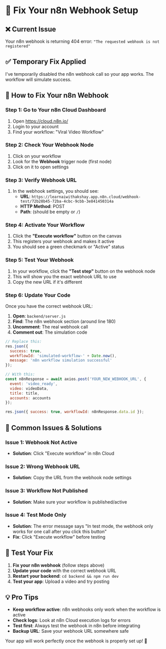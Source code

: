 # 🔧 Fix Your n8n Webhook Setup

## ❌ **Current Issue**
Your n8n webhook is returning 404 error: `"The requested webhook is not registered"`

## ✅ **Temporary Fix Applied**
I've temporarily disabled the n8n webhook call so your app works. The workflow will simulate success.

## 🔧 **How to Fix Your n8n Webhook**

### **Step 1: Go to Your n8n Cloud Dashboard**
1. Open https://cloud.n8n.io/
2. Login to your account
3. Find your workflow: "Viral Video Workflow"

### **Step 2: Check Your Webhook Node**
1. Click on your workflow
2. Look for the **Webhook** trigger node (first node)
3. Click on it to open settings

### **Step 3: Verify Webhook URL**
1. In the webhook settings, you should see:
   - **URL**: `https://learnaiwithakshay.app.n8n.cloud/webhook-test/72b28b45-72ba-4cbc-9cbb-3e841450314a`
   - **HTTP Method**: POST
   - **Path**: (should be empty or `/`)

### **Step 4: Activate Your Workflow**
1. Click the **"Execute workflow"** button on the canvas
2. This registers your webhook and makes it active
3. You should see a green checkmark or "Active" status

### **Step 5: Test Your Webhook**
1. In your workflow, click the **"Test step"** button on the webhook node
2. This will show you the exact webhook URL to use
3. Copy the new URL if it's different

### **Step 6: Update Your Code**
Once you have the correct webhook URL:

1. **Open**: `backend/server.js`
2. **Find**: The n8n webhook section (around line 180)
3. **Uncomment**: The real webhook call
4. **Comment out**: The simulation code

```javascript
// Replace this:
res.json({ 
  success: true, 
  workflowId: 'simulated-workflow-' + Date.now(),
  message: 'n8n workflow simulation successful'
});

// With this:
const n8nResponse = await axios.post('YOUR_NEW_WEBHOOK_URL', {
  event: 'video_ready',
  video: videoData,
  title: title,
  accounts: accounts
});

res.json({ success: true, workflowId: n8nResponse.data.id });
```

## 🎯 **Common Issues & Solutions**

### **Issue 1: Webhook Not Active**
- **Solution**: Click "Execute workflow" in n8n Cloud

### **Issue 2: Wrong Webhook URL**
- **Solution**: Copy the URL from the webhook node settings

### **Issue 3: Workflow Not Published**
- **Solution**: Make sure your workflow is published/active

### **Issue 4: Test Mode Only**
- **Solution**: The error message says "In test mode, the webhook only works for one call after you click this button"
- **Fix**: Click "Execute workflow" before testing

## 🚀 **Test Your Fix**

1. **Fix your n8n webhook** (follow steps above)
2. **Update your code** with the correct webhook URL
3. **Restart your backend**: `cd backend && npm run dev`
4. **Test your app**: Upload a video and try posting

## 💡 **Pro Tips**

- **Keep workflow active**: n8n webhooks only work when the workflow is active
- **Check logs**: Look at n8n Cloud execution logs for errors
- **Test first**: Always test the webhook in n8n before integrating
- **Backup URL**: Save your webhook URL somewhere safe

Your app will work perfectly once the webhook is properly set up! 🎉
